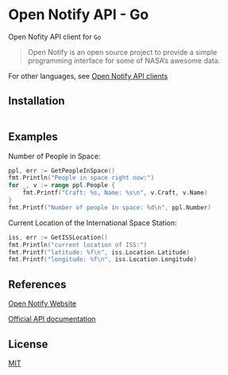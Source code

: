 # Open Notify API - Go

Open Nofity API client for `Go`

> Open Notify is an open source project to provide a simple programming interface for some of NASA’s awesome data.

For other languages, see [Open Notify API clients](https://github.com/iArmanKarimi/Open-Notify-API-clients)

## Installation

```bash

```

## Examples

Number of People in Space:

```go
ppl, err := GetPeopleInSpace()
fmt.Println("People in space right now:")
for _, v := range ppl.People {
    fmt.Printf("Craft: %s, Name: %s\n", v.Craft, v.Name)
}
fmt.Printf("Number of people in space: %d\n", ppl.Number)
```

Current Location of the International Space Station:

```go
iss, err := GetISSLocation()
fmt.Println("current location of ISS:")
fmt.Printf("latitude: %f\n", iss.Location.Latitude)
fmt.Printf("longitude: %f\n", iss.Location.Longitude)
```

## References

[Open Notify Website](http://open-notify.org/)

[Official API documentation](http://open-notify.org/Open-Notify-API/)

## License

[MIT](https://github.com/iArmanKarimi/Open-Notify-API-go/blob/main/LICENSE)
